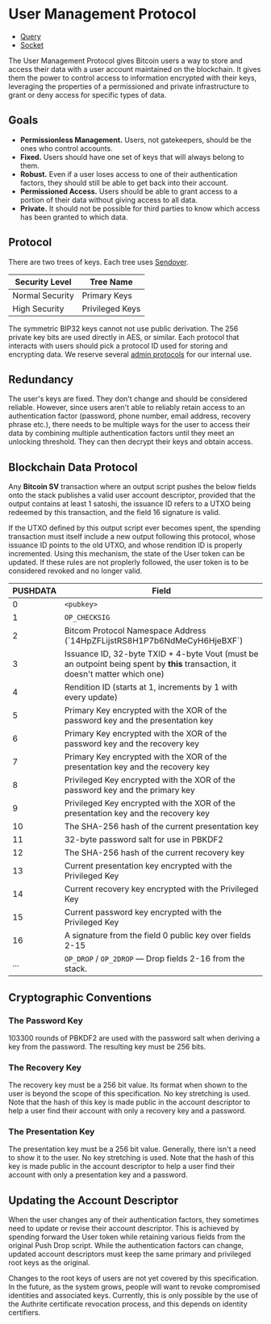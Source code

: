 # User Management Protocol

- [Query](./query)
- [Socket](./socket)

The User Management Protocol gives Bitcoin users a way to store and access their data with a user account maintained on the 
blockchain. It gives them the power to control access to information encrypted with their keys, leveraging the properties of a 
permissioned and private infrastructure to grant or deny access for specific types of data.

## Goals

- **Permissionless Management.** Users, not gatekeepers, should be the ones who control accounts.
- **Fixed.** Users should have one set of keys that will always belong to them.
- **Robust.** Even if a user loses access to one of their authentication factors, they should still be able to get back into their account.
- **Permissioned Access.** Users should be able to grant access to a portion of their data without giving access to all data.
- **Private.** It should not be possible for third parties to know which access has been granted to which data.

## Protocol

There are two trees of keys. Each tree uses [Sendover](https://github.com/p2ppsr/sendover).

Security Level  | Tree Name
----------------|----------------
Normal Security | Primary Keys
High Security   | Privileged Keys

The symmetric BIP32 keys cannot not use public derivation. The 256 private key bits are used directly in AES, or similar.
Each protocol that interacts with users should pick a protocol ID used for storing and encrypting data. We reserve several [admin protocols](https://projectbabbage.com/docs/babbage-sdk/reference/admin-protocols) for our internal use.

## Redundancy

The user's keys are fixed. They don't change and should be considered reliable. However, since users aren't able to reliably retain access to an authentication factor (password, phone number, email address, recovery phrase etc.), there needs to be multiple ways for the user to access their data by combining multiple authentication factors until they meet an unlocking threshold. They can then decrypt their keys and obtain access.

## Blockchain Data Protocol

Any **Bitcoin SV** transaction where an output script pushes the below fields onto the stack publishes a valid user account descriptor, provided that the output contains at least 1 satoshi, the issuance ID refers to a UTXO being redeemed by this transaction, and the field 16 signature is valid.

If the UTXO defined by this output script ever becomes spent, the spending transaction must itself include a new output following this protocol, whose issuance ID points to the old UTXO, and whose rendition ID is properly incremented. Using this mechanism, the state of the User token can be updated. If these rules are not proplerly followed, the user token is to be considered revoked and no longer valid.

PUSHDATA | Field
---------|---------------------------------
0        | `<pubkey>`
1        | `OP_CHECKSIG`
2        | Bitcom Protocol Namespace Address (\`14HpZFLijstRS8H1P7b6NdMeCyH6HjeBXF\`)
3        | Issuance ID, 32-byte TXID + 4-byte Vout (must be an outpoint being spent by **this** transaction, it doesn't matter which one)
4        | Rendition ID (starts at 1, increments by 1 with every update)
5        | Primary Key encrypted with the XOR of the password key and the presentation key
6        | Primary Key encrypted with the XOR of the password key and the recovery key
7        | Primary Key encrypted with the XOR of the presentation key and the recovery key
8        | Privileged Key encrypted with the XOR of the password key and the primary key
9        | Privileged Key encrypted with the XOR of the presentation key and the recovery key
10       | The SHA-256 hash of the current presentation key
11       | 32-byte password salt for use in PBKDF2
12       | The SHA-256 hash of the current recovery key
13       | Current presentation key encrypted with the Privileged Key
14       | Current recovery key encrypted with the Privileged Key
15       | Current password key encrypted with the Privileged Key
16       | A signature from the field 0 public key over fields 2-15
...      | `OP_DROP` / `OP_2DROP` — Drop fields 2-16 from the stack.

## Cryptographic Conventions

### The Password Key

103300 rounds of PBKDF2 are used with the password salt when deriving a key from the password. The resulting key must be 256 bits.

### The Recovery Key

The recovery key must be a 256 bit value. Its format when shown to the user is beyond the scope of this specification. No key stretching is used. Note that the hash of this key is made public in the account descriptor to help a user find their account with only a recovery key and a password.

### The Presentation Key

The presentation key must be a 256 bit value. Generally, there isn't a need to show it to the user. No key stretching is used. Note that the hash of this key is made public in the account descriptor to help a user find their account with only a presentation key and a password.

## Updating the Account Descriptor

When the user changes any of their authentication factors, they sometimes need to update or revise their account descriptor. This is achieved by spending forward the User token while retaining various fields from the original Push Drop script. While the authentication factors can change, updated account descriptors must keep the same primary and privileged root keys as the original.

Changes to the root keys of users are not yet covered by this specification. In the future, as the system grows, people will want to revoke compromised identities and associated keys. Currently, this is only possible by the use of the Authrite certificate revocation process, and this depends on identity certifiers.
